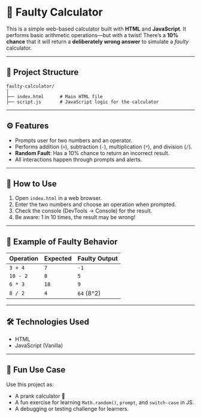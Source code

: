 # 🔢 Faulty Calculator

This is a simple web-based calculator built with **HTML** and **JavaScript**. It performs basic arithmetic operations—but with a twist! There’s a **10% chance** that it will return a **deliberately wrong answer** to simulate a *faulty* calculator.

---

## 📁 Project Structure

```
faulty-calculator/
│
├── index.html      # Main HTML file
├── script.js       # JavaScript logic for the calculator
```

---

## ⚙️ Features

* Prompts user for two numbers and an operator.
* Performs addition (`+`), subtraction (`-`), multiplication (`*`), and division (`/`).
* **Random Fault**: Has a 10% chance to return an incorrect result.
* All interactions happen through prompts and alerts.

---

## 🚀 How to Use

1. Open `index.html` in a web browser.
2. Enter the two numbers and choose an operation when prompted.
3. Check the console (DevTools → Console) for the result.
4. Be aware: 1 in 10 times, the result may be wrong!

---

## 📌 Example of Faulty Behavior

| Operation | Expected | Faulty Output |
| --------- | -------- | ------------- |
| `3 + 4`   | `7`      | `-1`          |
| `10 - 2`  | `8`      | `5`           |
| `6 * 3`   | `18`     | `9`           |
| `8 / 2`   | `4`      | `64` (8^2)    |

---

## 🛠️ Technologies Used

* HTML
* JavaScript (Vanilla)

---

## 🧪 Fun Use Case

Use this project as:

* A prank calculator 💏
* A fun exercise for learning `Math.random()`, `prompt`, and `switch-case` in JS.
* A debugging or testing challenge for learners.
